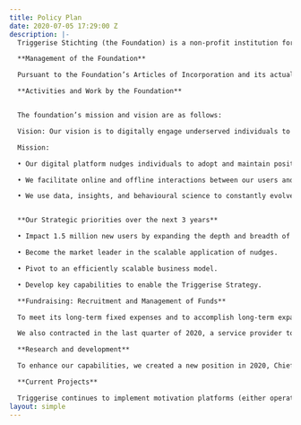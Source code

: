 ```yaml
---
title: Policy Plan
date: 2020-07-05 17:29:00 Z
description: |-
  Triggerise Stichting (the Foundation) is a non-profit institution for the public benefit with ANBI-registration in the Netherlands, as is apparent from the Foundation’s statutes in the Triggerise Stichting Articles of Incorporation and from the actual work planned and implemented by the Foundation.

  **Management of the Foundation**

  Pursuant to the Foundation’s Articles of Incorporation and its actual activities, no individual person or legal entity shall have decisive control. Thus no individual person or legal entity can dispose of the Institution’s assets as if they were their own. On the basis of Article 8 of the Articles of Incorporation (provision regarding the decision-making by the executive board and supervisory board) and its actual efficacy has no person with decisive influence within the Foundation. The Supervisory Board consists of seven members and is chaired by Lisa Simutami.

  **Activities and Work by the Foundation**


  The foundation’s mission and vision are as follows:

  Vision: Our vision is to digitally engage underserved individuals to radically scale health and wellbeing impact, by building user-centric digital platforms that trigger positive behaviours from users –primarily young women and adolescent girls –while strengthening local economies.

  Mission:

  • Our digital platform nudges individuals to adopt and maintain positive behaviours by enabling their access to products, services, and information. We use nudges like reminders, discounts, in person and digital follow-ups, and reward points to encourage our users to access and use healthy products, services and information.

  • We facilitate online and offline interactions between our users and ecosystem partners - last mile mobilizers, retail shops, pharmacies, and healthcare providers - in the most innovative and cost-effective way.

  • We use data, insights, and behavioural science to constantly evolve with our users’ needs and provide them with personalized choices that deliver better health and well-being outcomes. Our technology manages dynamic, real-world interactions every second of every day that produce health and wellbeing benefits to our users.


  **Our Strategic priorities over the next 3 years**

  • Impact 1.5 million new users by expanding the depth and breadth of our offers to users.

  • Become the market leader in the scalable application of nudges.

  • Pivot to an efficiently scalable business model.

  • Develop key capabilities to enable the Triggerise Strategy.

  **Fundraising: Recruitment and Management of Funds**

  To meet its long-term fixed expenses and to accomplish long-term expansion and growth, Triggerise has developed a New Business Development (NBD) Strategy whose target is to raise at least Eur 33 million between 2020 and 2023. To improve our capacity to mobilize additional funding, we mobilized funding to recruit a high-level Business Development Director.

  We also contracted in the last quarter of 2020, a service provider to assist raising additional funds from existing donors and partners through contract extensions or presenting new opportunities for their consideration as well as to develop relationships with new funders that are aligned and interested in supporting us to achieve our strategic priorities and to diversify our funding sources.

  **Research and development**

  To enhance our capabilities, we created a new position in 2020, Chief Insights officer that will provide leadership to push our research agenda. We also recruited a UX researcher to build our capacity to undertake user experience research. As part of our new approach to developing new platforms, we also undertook User centered design processes in Burkina Faso and Uganda. The insights arising from these processes are critical to ensure that our platforms are developed and implemented in ways that respond to the needs of our users.

  **Current Projects**

  Triggerise continues to implement motivation platforms (either operated directly by us or through partnerships) in markets including Cameroon, Ethiopia, Kenya, India, USA, Burkina Faso and Uganda.
layout: simple
---
```


